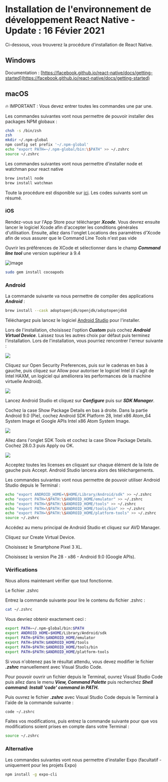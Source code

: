 # Installation de l'environnement de développement React Native - Update : 16 Févier 2021

Ci-dessous, vous trouverez la procédure d'installation de React Native.

## Windows
Documentation : [https://facebook.github.io/react-native/docs/getting-started](https://facebook.github.io/react-native/docs/getting-started)

## macOS

:fire: IMPORTANT : Vous devez entrer toutes les commandes une par une.

Les commandes suivantes vont nous permettre de pouvoir installer des packages NPM globaux :

```zsh
chsh -s /bin/zsh
zsh
mkdir ~/.npm-global
npm config set prefix '~/.npm-global'
echo "export PATH=~/.npm-global/bin:\$PATH" >> ~/.zshrc
source ~/.zshrc
```
Les commandes suivantes vont nous permettre d'installer node et watchman pour react native

```zsh
brew install node
brew install watchman
```

Toute la procédure est disponible sur [ici](https://reactnative.dev/docs/environment-setup). Les codes suivants sont un résumé.


### iOS

Rendez-vous sur l'App Store pour télécharger ***Xcode***.
Vous devrez ensuite lancer le logiciel Xcode afin d'accepter les conditions générales d'utilisation.
Ensuite, allez dans l'onglet Locations des paramètres d'Xcode afin de vous assurer que le Command Line Tools n'est pas vide

Ouvrir les préférences de XCode et sélectionner dans le champ ***Command line tool*** une version supérieur à 9.4

![image](https://reactnative.dev/assets/images/GettingStartedXcodeCommandLineTools-8259be8d3ab8575bec2b71988163c850.png)

```zsh
sudo gem install cocoapods
```

### Android

La commande suivante va nous permettre de compiler des applications ***Android*** :

```zsh
brew install --cask adoptopenjdk/openjdk/adoptopenjdk8
```

Téléchargez puis lancez le logiciel [Android Studio](https://developer.android.com/studio/index.html) pour l'installer.

Lors de l'installation, choisissez l'option ***Custom*** puis cochez ***Android Virtual Device***. Laissez tous les autres choix par défaut puis terminez l'installation.
Lors de l'installation, vous pourriez rencontrer l'erreur suivante :

![](https://res.cloudinary.com/lereacteur-apollo/image/upload/v1574438985/10w-full-stack/React-Native-2019/system-blocked_f5ghbg.png)

Cliquez sur Open Security Preferences, puis sur le cadenas en bas à gauche, puis cliquez sur Allow pour autoriser le logiciel Intel (il s'agit de Intel HAXM, un logiciel qui améliorera les performances de la machine virtuelle Android).

![](https://res.cloudinary.com/lereacteur-apollo/image/upload/v1574439024/10w-full-stack/React-Native-2019/mac-security-allow-intel_kwoyip.png)

Lancez Android Studio et cliquez sur ***Configure*** puis sur ***SDK Manager***.

Cochez la case Show Package Details en bas à droite.
Dans la partie Android 9.0 (Pie), cochez Android SDK Platform 28, Intel x86 Atom_64 System Image et Google APIs Intel x86 Atom System Image.

![](https://res.cloudinary.com/lereacteur-apollo/image/upload/v1574439040/10w-full-stack/React-Native-2019/sdk_ycpheh.png)

Allez dans l'onglet SDK Tools et cochez la case Show Package Details.
Cochez 28.0.3 puis Apply ou OK.

![](https://res.cloudinary.com/lereacteur-apollo/image/upload/v1574439049/10w-full-stack/React-Native-2019/sdk-tools_hvdrsx.png)

Acceptez toutes les licenses en cliquant sur chaque élément de la liste de gauche puis Accept.
Android Studio lancera alors des téléchargements.

Les commandes suivantes vont nous permettre de pouvoir utiliser Android Studio depuis le Terminal :

```zsh
echo "export ANDROID_HOME=\$HOME/Library/Android/sdk" >> ~/.zshrc
echo "export PATH=\$PATH:\$ANDROID_HOME/emulator" >> ~/.zshrc
echo "export PATH=\$PATH:\$ANDROID_HOME/tools" >> ~/.zshrc
echo "export PATH=\$PATH:\$ANDROID_HOME/tools/bin" >> ~/.zshrc
echo "export PATH=\$PATH:\$ANDROID_HOME/platform-tools" >> ~/.zshrc
source ~/.zshrc
```

Accédez au menu principal de Android Studio et cliquez sur AVD Manager.

Cliquez sur Create Virtual Device.

Choisissez le Smartphone Pixel 3 XL.

Choisissez la version Pie 28 - x86 - Android 9.0 (Google APIs).


### Vérifications

Nous allons maintenant vérifier que tout fonctionne.

Le fichier .zshrc

Entrez la commande suivante pour lire le contenu du fichier .zshrc :

```zsh
cat ~/.zshrc
```

Vous devriez obtenir exactement ceci :

```zsh
export PATH=~/.npm-global/bin:$PATH
export ANDROID_HOME=$HOME/Library/Android/sdk
export PATH=$PATH:$ANDROID_HOME/emulator
export PATH=$PATH:$ANDROID_HOME/tools
export PATH=$PATH:$ANDROID_HOME/tools/bin
export PATH=$PATH:$ANDROID_HOME/platform-tools
```

Si vous n'obtenez pas le résultat attendu, vous devez modifier le fichier ***.zshrc*** manuellement avec Visual Studio Code.

Pour pouvoir ouvrir un fichier depuis le Terminal, ouvrez Visual Studio Code puis allez dans le menu ***View, Command Palette*** puis recherchez ***Shell command: Install 'code' command in PATH.***

Puis ouvrez le fichier ***.zshrc*** avec Visual Studio Code depuis le Terminal à l'aide de la commande suivante :

```zsh
code ~/.zshrc
```

Faites vos modifications, puis entrez la commande suivante pour que vos modifications soient prises en compte dans votre Terminal :

```zsh
source ~/.zshrc
``` 

### Alternative

Les commandes suivantes vont nous permettre d'installer Expo (facultatif - uniquement pour les projets Expo)

```zsh
npm install -g expo-cli
```
